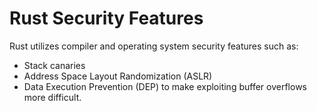 # Rust Security Features

Rust utilizes compiler and operating system security features such as:
* Stack canaries
* Address Space Layout Randomization (ASLR)
* Data Execution Prevention (DEP) to make exploiting buffer overflows more difficult.

